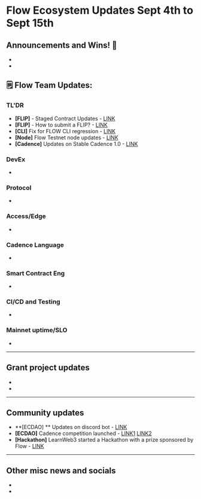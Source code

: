 # Flow Ecosystem Updates Sept 4th to Sept 15th

## Announcements and Wins! 🎉
* 
*

## 🗒 Flow Team Updates: 

### TL'DR

- **[FLIP]** - Staged Contract Updates - [LINK](https://github.com/onflow/flips/pull/179)
- **[FLIP]** - How to submit a FLIP? - [LINK](https://discord.com/channels/613813861610684416/621847426201944074/1152355729290829844)
- **[CLI]** Fix for FLOW CLI regression - [LINK](https://github.com/onflow/flow-cli/pull/1182)
- **[Node]** Flow Testnet node updates - [LINK](https://discord.com/channels/613813861610684416/811693600403357706/1149117371265597490)
- **[Cadence]** Updates on Stable Cadence 1.0 - [LINK](https://forum.onflow.org/t/update-on-cadence-1-0/5197)

### DevEx
* 

### Protocol
* 

### Access/Edge
* 

### Cadence Language
* 

### Smart Contract Eng
* 

### CI/CD and Testing
*

### Mainnet uptime/SLO
*

------------------------------------------

## Grant project updates
*
* 

------------------------------------------
## Community updates 

* **[ECDAO] ** Updates on discord bot - [LINK](https://discord.com/channels/906264258189332541/906267779437568040/1151529840579727460)
* **[ECDAO]** Cadence competition launched - [LINK1](https://discord.com/channels/906264258189332541/906267779437568040/1151550386742771773) [LINK2](https://flow.com/post/september-2023-cadence-competition)
* **[Hackathon]** LearnWeb3 started a Hackathon with a prize sponsored by Flow - [LINK](https://learnweb3.io/hackathons/decentralized-intelligence-season-1)

------------------------------------------
## Other misc news and socials

* 
* 
